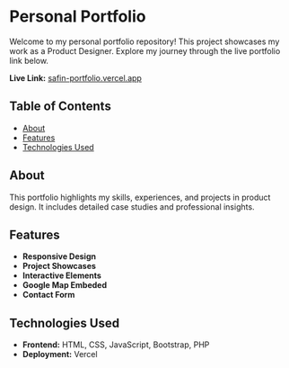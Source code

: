 # Personal Portfolio

Welcome to my personal portfolio repository! This project showcases my work as a Product Designer. Explore my journey through the live portfolio link below.

**Live Link:** [safin-portfolio.vercel.app](https://safin-portfolio.vercel.app/)

## Table of Contents

- [About](#about)
- [Features](#features)
- [Technologies Used](#technologies-used)

## About

This portfolio highlights my skills, experiences, and projects in product design. It includes detailed case studies and professional insights.

## Features

- **Responsive Design**
- **Project Showcases**
- **Interactive Elements**
- **Google Map Embeded**
- **Contact Form**

## Technologies Used

- **Frontend:** HTML, CSS, JavaScript, Bootstrap, PHP
- **Deployment:** Vercel
